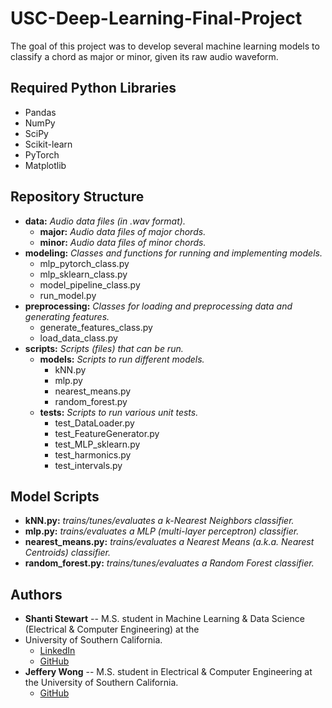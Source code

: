 

# USC-Deep-Learning-Final-Project

The goal of this project was to develop several machine learning models to classify a chord as major or minor, given its
raw audio waveform.



## Required Python Libraries

* Pandas
* NumPy
* SciPy
* Scikit-learn
* PyTorch
* Matplotlib


## Repository Structure

* **data:** _Audio data files (in .wav format)._
   * **major:** _Audio data files of major chords._
   * **minor:** _Audio data files of minor chords._
* **modeling:** _Classes and functions for running and implementing models._
   * mlp_pytorch_class.py
   * mlp_sklearn_class.py
   * model_pipeline_class.py
   * run_model.py
* **preprocessing:** _Classes for loading and preprocessing data and generating features._
   * generate_features_class.py
   * load_data_class.py
* **scripts:** _Scripts (files) that can be run._
   * **models:** _Scripts to run different models._
      * kNN.py
      * mlp.py
      * nearest_means.py
      * random_forest.py
   * **tests:** _Scripts to run various unit tests._
      * test_DataLoader.py
      * test_FeatureGenerator.py
      * test_MLP_sklearn.py
      * test_harmonics.py
      * test_intervals.py


## Model Scripts

* **kNN.py:** _trains/tunes/evaluates a k-Nearest Neighbors classifier._
* **mlp.py:** _trains/evaluates a MLP (multi-layer perceptron) classifier._
* **nearest_means.py:** _trains/evaluates a Nearest Means (a.k.a. Nearest Centroids) classifier._
* **random_forest.py:** _trains/tunes/evaluates a Random Forest classifier._


## Authors

* **Shanti Stewart** -- M.S. student in Machine Learning & Data Science (Electrical & Computer Engineering) at the
* University of Southern California.
   * [LinkedIn](https://www.linkedin.com/in/shanti-stewart/)
   * [GitHub](https://github.com/shantistewart)
* **Jeffery Wong** -- M.S. student in Electrical & Computer Engineering at the  University of Southern California.
   * [GitHub](https://github.com/jefferytwong)

